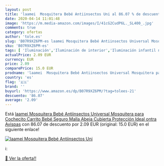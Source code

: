 ```yaml
---
layout: post
title: 'laamei  Mosquitera Bebé Antiinsectos Uni al 86.07 % de descuento'
date: 2020-04-14 11:01:48
image: 'https://m.media-amazon.com/images/I/41cG2CudP6L._SL400_.jpg'
comments: true
category: ofertas
author: 'tole.es'
slug: 'B07R9XZ6PM-es laamei Mosquitera Bebé Antiinsectos Universal Mosquitera...'
sku: 'B07R9XZ6PM-es'
tags: [ 'Iluminación','Iluminación de interior','Iluminación infantil nocturna','Lámparas e iluminación infantil','bebé', ]
actualPrice: 2.09 EUR
currency: EUR
price: 2.09
comparePrice: 15.0 EUR
prodname: 'laamei  Mosquitera Bebé Antiinsectos Universal Mosquitera para Cochecito Carrito Bebé Seguro Malla Abeja Cubierta Protección Ideal ontra Avispas'
country: 'es'
flag: '🇪🇸'
brand: ''
buyurl: 'https://www.amazon.es/dp/B07R9XZ6PM/?tag=tolees-21'
descuento: '86.07'
average: '2.09'
---
```


Está [laamei  Mosquitera Bebé Antiinsectos Universal Mosquitera para Cochecito Carrito Bebé Seguro Malla Abeja Cubierta Protección Ideal ontra Avispas](https://www.amazon.es/dp/B07R9XZ6PM/?tag=tolees-21) con 86.07 de descuento por 2.09 EUR (original: 15.0 EUR) en el siguiente enlace!

[![laamei  Mosquitera Bebé Antiinsectos Uni](https://m.media-amazon.com/images/I/41cG2CudP6L._SL400_.jpg)](https://www.amazon.es/dp/B07R9XZ6PM/?tag=tolees-21)

ℹ️:


[🛒 Ver la oferta!!](https://www.amazon.es/dp/B07R9XZ6PM/?tag=tolees-21)
